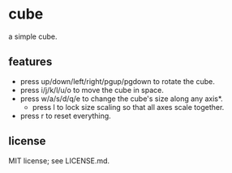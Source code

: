# cube

a simple cube.

## features

* press up/down/left/right/pgup/pgdown to rotate the cube.
* press i/j/k/l/u/o to move the cube in space.
* press w/a/s/d/q/e to change the cube's size along any axis\*. 
    - press l to lock size scaling so that all axes scale together.
* press r to reset everything.

## license

MIT license; see LICENSE.md.
